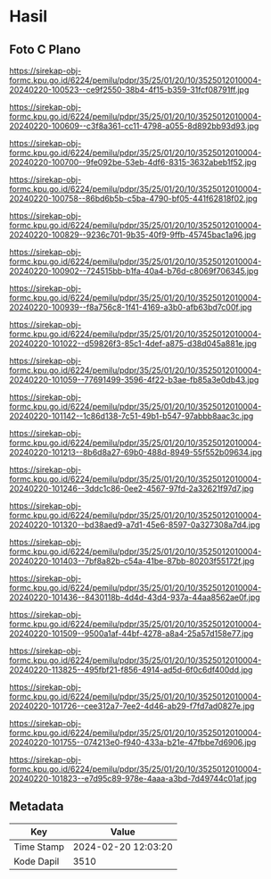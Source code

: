 # Hasil

## Foto C Plano

https://sirekap-obj-formc.kpu.go.id/6224/pemilu/pdpr/35/25/01/20/10/3525012010004-20240220-100523--ce9f2550-38b4-4f15-b359-31fcf08791ff.jpg

https://sirekap-obj-formc.kpu.go.id/6224/pemilu/pdpr/35/25/01/20/10/3525012010004-20240220-100609--c3f8a361-cc11-4798-a055-8d892bb93d93.jpg

https://sirekap-obj-formc.kpu.go.id/6224/pemilu/pdpr/35/25/01/20/10/3525012010004-20240220-100700--9fe092be-53eb-4df6-8315-3632abeb1f52.jpg

https://sirekap-obj-formc.kpu.go.id/6224/pemilu/pdpr/35/25/01/20/10/3525012010004-20240220-100758--86bd6b5b-c5ba-4790-bf05-441f62818f02.jpg

https://sirekap-obj-formc.kpu.go.id/6224/pemilu/pdpr/35/25/01/20/10/3525012010004-20240220-100829--9236c701-9b35-40f9-9ffb-45745bac1a96.jpg

https://sirekap-obj-formc.kpu.go.id/6224/pemilu/pdpr/35/25/01/20/10/3525012010004-20240220-100902--724515bb-b1fa-40a4-b76d-c8069f706345.jpg

https://sirekap-obj-formc.kpu.go.id/6224/pemilu/pdpr/35/25/01/20/10/3525012010004-20240220-100939--f8a756c8-1f41-4169-a3b0-afb63bd7c00f.jpg

https://sirekap-obj-formc.kpu.go.id/6224/pemilu/pdpr/35/25/01/20/10/3525012010004-20240220-101022--d59826f3-85c1-4def-a875-d38d045a881e.jpg

https://sirekap-obj-formc.kpu.go.id/6224/pemilu/pdpr/35/25/01/20/10/3525012010004-20240220-101059--77691499-3596-4f22-b3ae-fb85a3e0db43.jpg

https://sirekap-obj-formc.kpu.go.id/6224/pemilu/pdpr/35/25/01/20/10/3525012010004-20240220-101142--1c86d138-7c51-49b1-b547-97abbb8aac3c.jpg

https://sirekap-obj-formc.kpu.go.id/6224/pemilu/pdpr/35/25/01/20/10/3525012010004-20240220-101213--8b6d8a27-69b0-488d-8949-55f552b09634.jpg

https://sirekap-obj-formc.kpu.go.id/6224/pemilu/pdpr/35/25/01/20/10/3525012010004-20240220-101246--3ddc1c86-0ee2-4567-97fd-2a32621f97d7.jpg

https://sirekap-obj-formc.kpu.go.id/6224/pemilu/pdpr/35/25/01/20/10/3525012010004-20240220-101320--bd38aed9-a7d1-45e6-8597-0a327308a7d4.jpg

https://sirekap-obj-formc.kpu.go.id/6224/pemilu/pdpr/35/25/01/20/10/3525012010004-20240220-101403--7bf8a82b-c54a-41be-87bb-80203f55172f.jpg

https://sirekap-obj-formc.kpu.go.id/6224/pemilu/pdpr/35/25/01/20/10/3525012010004-20240220-101436--8430118b-4d4d-43d4-937a-44aa8562ae0f.jpg

https://sirekap-obj-formc.kpu.go.id/6224/pemilu/pdpr/35/25/01/20/10/3525012010004-20240220-101509--9500a1af-44bf-4278-a8a4-25a57d158e77.jpg

https://sirekap-obj-formc.kpu.go.id/6224/pemilu/pdpr/35/25/01/20/10/3525012010004-20240220-113825--495fbf21-f856-4914-ad5d-6f0c6df400dd.jpg

https://sirekap-obj-formc.kpu.go.id/6224/pemilu/pdpr/35/25/01/20/10/3525012010004-20240220-101726--cee312a7-7ee2-4d46-ab29-f7fd7ad0827e.jpg

https://sirekap-obj-formc.kpu.go.id/6224/pemilu/pdpr/35/25/01/20/10/3525012010004-20240220-101755--074213e0-f940-433a-b21e-47fbbe7d6906.jpg

https://sirekap-obj-formc.kpu.go.id/6224/pemilu/pdpr/35/25/01/20/10/3525012010004-20240220-101823--e7d95c89-978e-4aaa-a3bd-7d49744c01af.jpg


## Metadata

| Key        | Value               |
| ---------- | ------------------- |
| Time Stamp | 2024-02-20 12:03:20 |
| Kode Dapil | 3510                |




